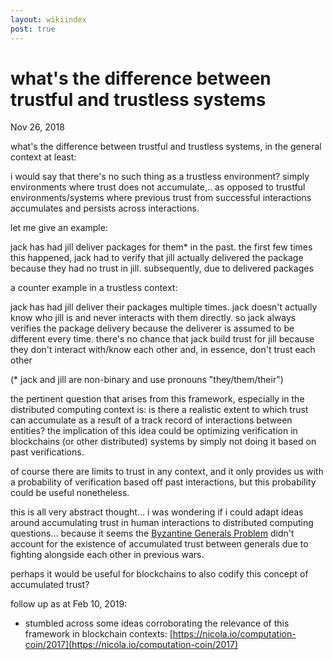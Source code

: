 ```yaml
---
layout: wikiindex
post: true
---
```

# what's the difference between trustful and trustless systems 

Nov 26, 2018

what's the difference between trustful and trustless systems, in the general context at least:

i would say that there's no such thing as a trustless environment? simply environments where trust does not accumulate,.. as opposed to trustful environments/systems where previous trust from successful interactions accumulates and persists across interactions.

let me give an example:

jack has had jill deliver packages for them* in the past. the first few times this happened, jack had to verify that jill actually delivered the package because they had no trust in jill. subsequently, due to delivered packages

a counter example in a trustless context:

jack has had jill deliver their packages multiple times. jack doesn't actually know who jill is and never interacts with them directly. so jack always verifies the package delivery because the deliverer is assumed to be different every time. there's no chance that jack build trust for  jill because they don't interact with/know each other and, in essence, don't trust each other

(* jack and jill are non-binary and use pronouns "they/them/their")

the pertinent question that arises from this framework, especially in the distributed computing context is: is there a realistic extent to which trust can accumulate as a result of a track record of interactions between entities? the implication of this idea could be optimizing verification in blockchains (or other distributed) systems by simply not doing it based on past verifications.

of course there are limits to trust in any context, and it only provides us with a probability of verification based off past interactions, but this probability could be useful nonetheless.

this is all very abstract thought... i was wondering if i could adapt ideas around accumulating trust in human interactions to distributed computing questions... because it seems the [Byzantine Generals Problem](https://en.wikipedia.org/wiki/Byzantine_fault_tolerance#Byzantine_Generals'_Problem) didn't account for the existence of accumulated trust between generals due to fighting alongside each other in previous wars.

perhaps it would be useful for blockchains to also codify this concept of accumulated trust?

follow up as at Feb 10, 2019:

- stumbled across some ideas corroborating the relevance of this framework in blockchain contexts: [https://nicola.io/computation-coin/2017](https://nicola.io/computation-coin/2017)
